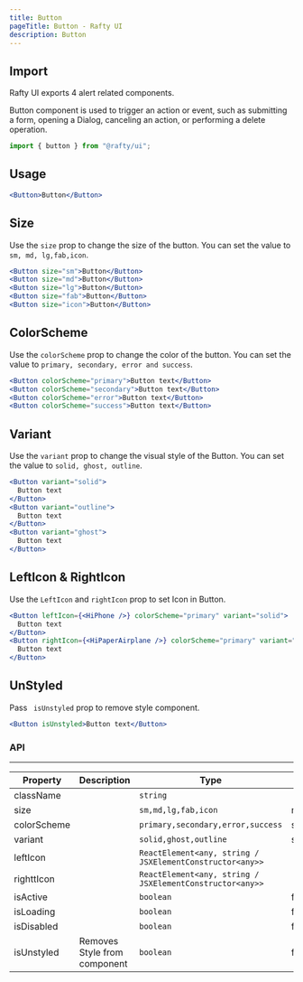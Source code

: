 ```yaml
---
title: Button
pageTitle: Button - Rafty UI
description: Button
---
```


## Import

Rafty UI exports 4 alert related components.

Button component is used to trigger an action or event, such as submitting a form, opening a Dialog, canceling an action, or performing a delete operation.

```jsx
import { button } from "@rafty/ui";
```

## Usage

```jsx
<Button>Button</Button>
```

## Size

Use the `size` prop to change the size of the button. You can set the value to `sm, md, lg,fab,icon`.

```jsx
<Button size="sm">Button</Button>
<Button size="md">Button</Button>
<Button size="lg">Button</Button>
<Button size="fab">Button</Button>
<Button size="icon">Button</Button>
```

## ColorScheme

Use the `colorScheme` prop to change the color of the button. You can set the value to `primary, secondary, error and success`.

```jsx
<Button colorScheme="primary">Button text</Button>
<Button colorScheme="secondary">Button text</Button>
<Button colorScheme="error">Button text</Button>
<Button colorScheme="success">Button text</Button>
```

## Variant

Use the `variant` prop to change the visual style of the Button. You can set the value to `solid, ghost, outline`.

```jsx
<Button variant="solid">
  Button text
</Button>
<Button variant="outline">
  Button text
</Button>
<Button variant="ghost">
  Button text
</Button>
```

## LeftIcon & RightIcon

Use the `LeftIcon` and `rightIcon` prop to set Icon in Button.

```jsx
<Button leftIcon={<HiPhone />} colorScheme="primary" variant="solid">
  Button text
</Button>
<Button rightIcon={<HiPaperAirplane />} colorScheme="primary" variant="solid">
  Button text
</Button>

```

## UnStyled

Pass ` isUnstyled` prop to remove style component.

```jsx
<Button isUnstyled>Button text</Button>
```

### API

---

| Property    | Description                  | Type                                                     | Default   |
| ----------- | ---------------------------- | -------------------------------------------------------- | --------- |
| className   |                              | `string`                                                 |           |
| size        |                              | `sm,md,lg,fab,icon`                                      | md        |
| colorScheme |                              | `primary,secondary,error,success`                        | secondary |
| variant     |                              | `solid,ghost,outline`                                    | solid     |
| leftIcon    |                              | `ReactElement<any, string / JSXElementConstructor<any>>` |           |
| righttIcon  |                              | `ReactElement<any, string / JSXElementConstructor<any>>` |           |
| isActive    |                              | `boolean`                                                | false     |
| isLoading   |                              | `boolean`                                                | false     |
| isDisabled  |                              | `boolean`                                                | false     |
| isUnstyled  | Removes Style from component | `boolean`                                                | false     |
